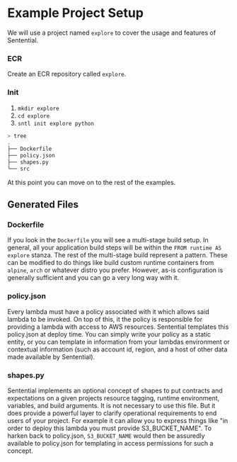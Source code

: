 # Example Project Setup
We will use a project named `explore` to cover the usage and features of Sentential.

### ECR
Create an ECR repository called `explore`. 

### Init
1. `mkdir explore`
1. `cd explore`
1. `sntl init explore python`

```bash
> tree
.
├── Dockerfile
├── policy.json
├── shapes.py
└── src
```

At this point you can move on to the rest of the examples.

## Generated Files

### Dockerfile
If you look in the `Dockerfile` you will see a multi-stage build setup. In general, all your application build steps will be within the `FROM runtime AS explore` stanza. The rest of the multi-stage build represent a pattern. These can be modified to do things like build custom runtime containers from `alpine`, `arch` or whatever distro you prefer. However, as-is configuration is generally sufficient and you can go a very long way with it.

### policy.json
Every lambda must have a policy associated with it which allows said lambda to be invoked. On top of this, it the policy is responsible for providing a lambda with access to AWS resources. Sentential templates this policy.json at deploy time. You can simply write your policy as a static entity, or you can template in information from your lambdas environment or contextual information (such as account id, region, and a host of other data made available by Sentential). 

### shapes.py
Sentential implements an optional concept of shapes to put contracts and expectations on a given projects resource tagging, runtime environment, variables, and build arguments. It is not necessary to use this file. But it does provide a powerful layer to clarify operational requirements to end users of your project. For example it can allow you to express things like "in order to deploy this lambda you must provide S3_BUCKET_NAME". To harken back to policy.json, `S3_BUCKET_NAME` would then be assuredly available to policy.json for templating in access permissions for such a concept. 

